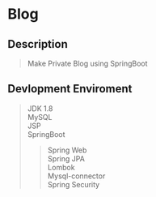 # Blog

## Description 
> Make Private Blog using SpringBoot

## Devlopment Enviroment
> JDK 1.8  
> MySQL  
> JSP  
> SpringBoot  
>> Spring Web  
>> Spring JPA  
>> Lombok  
>> Mysql-connector  
>> Spring Security  

